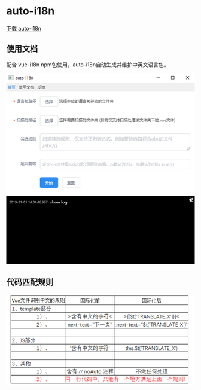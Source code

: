 # auto-i18n

[下载 auto-i18n](https://github.com/adoer/auto-i18n/releases/tag/auto-i18n)


## 使用文档
配合 vue-i18n npm包使用，auto-i18n自动生成并维护中英文语言包。

![](https://github.com/adoer/auto-i18n/blob/master/src/images/1.png)

## 代码匹配规则

![](https://github.com/adoer/auto-i18n/blob/master/src/images/2.png)
